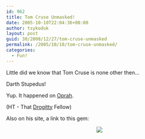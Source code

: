 ```yaml
---
id: 962
title: Tom Cruse Unmasked!
date: 2005-10-10T22:04:36+00:00
author: tsykoduk
layout: post
guid: 30/2008/12/27/tom-cruse-unmasked
permalink: /2005/10/10/tom-cruse-unmasked/
categories:
  - Fun!
---
```

<p>Little did we know that Tom Cruse is none other then...</p>


<p>Darth Stupedus!</p>


<p>Yup. It happened on <a href="http://www.nwgamers.org/Tom_Cruise_Kills_Oprah.mov">Oprah</a>.</p>


<p>(HT - That <a href="http://drogidy.blogspot.com/2005/10/where-martians-and-wookies-collide.html">Drogitty</a> Fellow)</p>


<p>Also on his site, a link to this gem:</p>


<center><a href="http://adrune.blogs.friendster.com/photos/my_favorite_movies/index.html"><img src="http://adrune.blogs.friendster.com/photos/my_favorite_movies/pimpmyride.jpg" /></a></center>